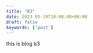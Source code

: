 ```yaml
---
title: "B3"
date: 2023-05-19T10:08:40+08:00
draft: false
keywords: ['post']
---
```


this is blog b3
